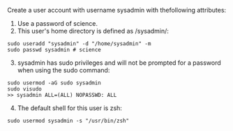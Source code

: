 Create a user account with username ​sysadmin​ with thefollowing attributes:
1. Use a password of ​science​.
2. This user's home directory is defined as ​/sysadmin/​:
```
sudo useradd "sysadmin" -d "/home/sysadmin" -m
sudo passwd sysadmin # science
```

3. sysadmin​ has sudo privileges and will not be prompted for a password when using the sudo command:
```
sudo usermod -aG sudo sysadmin
sudo visudo
>> sysadmin ALL=(ALL) NOPASSWD: ALL
```

4. The default shell for this user is ​zsh:
```
sudo usermod sysadmin -s "/usr/bin/zsh"
```
